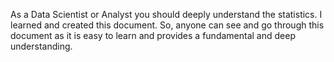 As a Data Scientist or Analyst you should deeply understand the statistics. I learned and created this document. So, anyone can see and go through this document as it is easy to learn and provides a fundamental and deep understanding.
